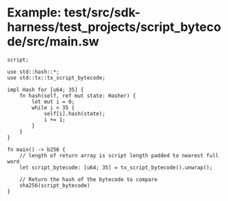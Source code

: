 # Example: test/src/sdk-harness/test_projects/script_bytecode/src/main.sw

```sway
script;

use std::hash::*;
use std::tx::tx_script_bytecode;

impl Hash for [u64; 35] {
    fn hash(self, ref mut state: Hasher) {
        let mut i = 0;
        while i < 35 {
            self[i].hash(state);
            i += 1;
        }
    }
}

fn main() -> b256 {
    // length of return array is script length padded to nearest full word
    let script_bytecode: [u64; 35] = tx_script_bytecode().unwrap();

    // Return the hash of the bytecode to compare
    sha256(script_bytecode)
}

```
